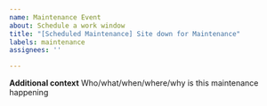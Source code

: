 ```yaml
---
name: Maintenance Event
about: Schedule a work window
title: "[Scheduled Maintenance] Site down for Maintenance"
labels: maintenance
assignees: ''

---
```


<!--
start: 2023-09-05T11:00:00-0700
end: 2023-09-05T12:00:00-0700
expectedDown: development
To get the ISO date from the terminal, run:
`date +"%Y-%m-%dT%H:%M:%S%z" | pbcopy`
-->

**Additional context**
Who/what/when/where/why is this maintenance happening
